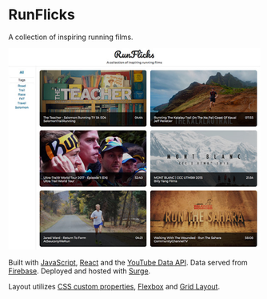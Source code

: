 # RunFlicks

A collection of inspiring running films.

![RunFlicks.com screenshot](screenshot.jpg?raw=true "RunFlicks.com screenshot")

Built with [JavaScript](https://babeljs.io/), [React](https://facebook.github.io/react/) and the [YouTube Data API](https://developers.google.com/youtube/v3/).
Data served from [Firebase](https://firebase.google.com/products/database/).
Deployed and hosted with [Surge](http://surge.sh/).

Layout utilizes [CSS custom properties](https://developer.mozilla.org/en-US/docs/Web/CSS/--*), [Flexbox](https://developer.mozilla.org/en-US/docs/Web/CSS/CSS_Flexible_Box_Layout) and [Grid Layout](https://developer.mozilla.org/en-US/docs/Web/CSS/CSS_Grid_Layout).
